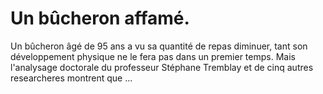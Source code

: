 # Un bûcheron affamé.

Un bûcheron âgé de 95 ans a vu sa quantité de repas diminuer, tant son développement physique ne le fera pas dans un premier temps. Mais l'analysage doctorale du professeur Stéphane Tremblay et de cinq autres researcheres montrent que ...